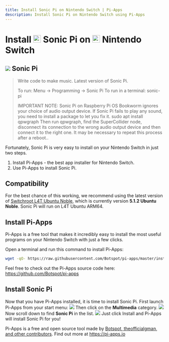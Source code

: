 ```yaml
---
title: Install Sonic Pi on Nintendo Switch | Pi-Apps
description: Install Sonic Pi on Nintendo Switch using Pi-Apps
---
```

<div class="simple-install-content content">

# Install <img src="/img/app-icons/Sonic Pi/icon-64.png" height=24> Sonic Pi on <img src=/img/other-icons/switch-icon.svg height=24> Nintendo Switch

## <img src="/img/app-icons/Sonic Pi/icon-64.png"> Sonic Pi
> Write code to make music. Latest version of Sonic Pi.
> 
> To run: Menu -> Programming -> Sonic Pi
> To run in a terminal: sonic-pi
> 
> IMPORTANT NOTE: Sonic Pi on Raspberry Pi OS Bookworm ignores your choice of audio output device. If Sonic Pi fails to play any sound, you need to install a package to let you fix it.
> sudo apt install qpwgraph
> Then run qpwgraph, find the SuperCollider node, disconnect its connection to the wrong audio output device and then connect it to the right one. It may be necessary to repeat this process after a reboot..

Fortunately, Sonic Pi is very easy to install on your Nintendo Switch in just two steps.
1. Install Pi-Apps - the best app installer for Nintendo Switch.
2. Use Pi-Apps to install Sonic Pi.
</div>
<div class="simple-install-content content">

## Compatibility
For the best chance of this working, we recommend using the latest version of [Switchroot L4T Ubuntu Noble](https://wiki.switchroot.org/wiki/linux/l4t-ubuntu-noble-installation-guide), which is currently version **5.1.2 Ubuntu Noble**.
Sonic Pi will run on L4T Ubuntu ARM64.
</div>
<div class="simple-install-content content">

## Install Pi-Apps

Pi-Apps is a free tool that makes it incredibly easy to install the most useful programs on your Nintendo Switch with just a few clicks.

Open a terminal and run this command to install Pi-Apps:
```bash
wget -qO- https://raw.githubusercontent.com/Botspot/pi-apps/master/install | bash
```
Feel free to check out the Pi-Apps source code here: https://github.com/Botspot/pi-apps
</div>
<div class="simple-install-content content">

## Install Sonic Pi

Now that you have Pi-Apps installed, it is time to install Sonic Pi.
First launch Pi-Apps from your start menu:
<img src="/img/start-menu.png">
Then click on the <b>Multimedia</b> category.
<img src="/img/category-selections/Multimedia.png">
Now scroll down to find <b>Sonic Pi</b> in the list.
<img src="/img/app-icons/Sonic Pi/app-selection.png">
Just click Install and Pi-Apps will install Sonic Pi for you!
</div>
<div class="simple-install-content content">

Pi-Apps is a free and open source tool made by [Botspot, theofficialgman, and other contributors](/about/#contributors). Find out more at https://pi-apps.io
</div>
